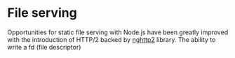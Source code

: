 # File serving
Opportunities for static file serving with Node.js have been greatly improved with the introduction of HTTP/2 backed by [nghttp2](https://github.com/nghttp2/nghttp2) library. The ability to write a fd (file descriptor) 